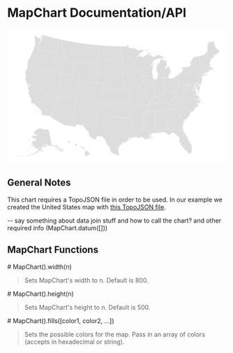 # MapChart Documentation/API

![MapChart Example](../img/colorless_mapchart.png)

## General Notes
This chart requires a TopoJSON file in order to be used. In our example we created the United States map with [this TopoJSON file](../data/map/us.json).

-- say something about data join stuff and how to call the chart? and other required info (MapChart.datum([]))



##  MapChart Functions

\# MapChart().width(n)
> Sets MapChart's width to n. Default is 800.

\# MapChart().height(n)
> Sets MapChart's height to n. Default is 500.

\# MapChart().fills([color1, color2, ...])
> Sets the possible colors for the map. Pass in an array of colors (accepts in hexadecimal or string).